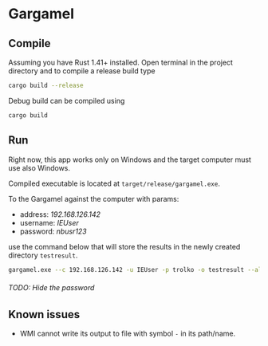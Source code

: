 Gargamel
========

Compile
-------

Assuming you have Rust 1.41+ installed.
Open terminal in the project directory and to compile a release build type

```bash
cargo build --release
```

Debug build can be compiled using

```bash
cargo build
```

Run
---
Right now, this app works only on Windows and the target computer must use also Windows.

Compiled executable is located at `target/release/gargamel.exe`.

To the Gargamel against the computer with params:
* address: *192.168.126.142*
* username: *IEUser*
* password: *nbusr123*

use the command below that will store the results in the newly created directory `testresult`.
```bash
gargamel.exe --c 192.168.126.142 -u IEUser -p trolko -o testresult --all
```

###### TODO: Hide the password

Known issues
------------
* WMI cannot write its output to file with symbol `-` in its path/name.